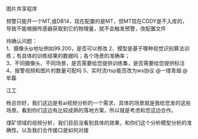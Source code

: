 图片共享程序


预警只能开一个MT,或DB14，现在配置的是MT，但MT现在CDDY是不入库的，导致不能根据传感器获取到它的物理量，就不会触发预警，改配置文件


待确认问题：  
1、摄像头ip地址例如99.200，是否可以修改
2、模型是基于哪种视觉识别算法训练；有具体的训练结果的数据吗；各个场景的准确率；  
3、不同摄像头、不同场景，是否需要给您提供训练集，是否需要给您提供标注
4、报警视频和图片的数量可配吗
5、实时流rtsp能否改为ws协议   @一缕青烟 @牟磊 


江工

杨总你好，我们这边是有ai视频分析的一个需求，具体的场景就是我给您发的这些场景。看到你们这边有比较成熟的落地方案，所以就是考虑和您这边合作。

煤矿领域的视频分析，我们目前没看到具体的效果，和你们这个分析模型分析的准确性。以及我们合作接口是如何对接

